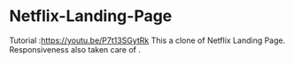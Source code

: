 # Netflix-Landing-Page
Tutorial :https://youtu.be/P7t13SGytRk
This a clone of Netflix Landing Page.
Responsiveness also taken care of .
